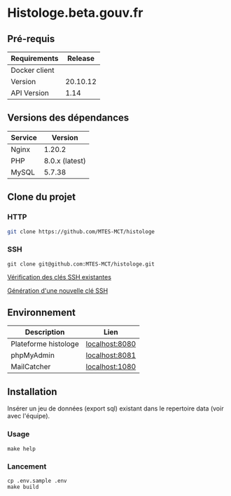 # Histologe.beta.gouv.fr

## Pré-requis

Requirements|Release
------------|--------
Docker client|
Version| 20.10.12
API Version | 1.14

## Versions des dépendances
Service|Version
-------|-------
Nginx | 1.20.2
PHP | 8.0.x (latest)
MySQL | 5.7.38

## Clone du projet

### HTTP
```bash
git clone https://github.com/MTES-MCT/histologe
```

### SSH
```
git clone git@github.com:MTES-MCT/histologe.git
```

[Vérification des clés SSH existantes](https://docs.github.com/en/authentication/connecting-to-github-with-ssh/checking-for-existing-ssh-keys)

[Génération d'une nouvelle clé SSH](https://docs.github.com/en/authentication/connecting-to-github-with-ssh/generating-a-new-ssh-key-and-adding-it-to-the-ssh-agent)

## Environnement

Description| Lien
---------|------------- 
Plateforme histologe| [localhost:8080](http://localhost:8080)
phpMyAdmin | [localhost:8081](http://localhost:8081) 
MailCatcher  | [localhost:1080](http://localhost:1080)

## Installation

Insérer un jeu de données (export sql) existant dans le repertoire data (voir avec l'équipe).

### Usage
```
make help
```

### Lancement
```
cp .env.sample .env
make build
```